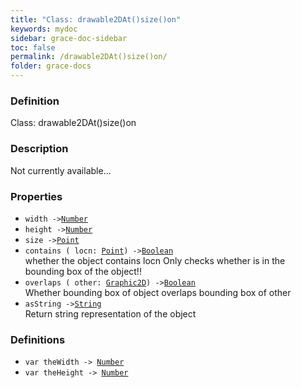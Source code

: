 ```yaml
---
title: "Class: drawable2DAt()size()on"
keywords: mydoc
sidebar: grace-doc-sidebar
toc: false
permalink: /drawable2DAt()size()on/
folder: grace-docs
---
```


### Definition
Class: drawable2DAt()size()on  

### Description
Not currently available...  

### Properties
  
- `width ->`[`Number`](/grace-documentation/404)  
- `height ->`[`Number`](/grace-documentation/404)  
- `size ->`[`Point`](/grace-documentation/404)  
- `contains ( locn: `[`Point`](/grace-documentation/404)`) ->`[`Boolean`](/grace-documentation/404)  
whether the object contains locn Only checks whether is in the bounding box of the object!!
- `overlaps ( other: `[`Graphic2D`](/grace-documentation/Graphic2D)`) ->`[`Boolean`](/grace-documentation/404)  
Whether bounding box of object overlaps bounding box of other
- `asString ->`[`String`](/grace-documentation/404)  
Return string representation of the object

### Definitions
- `var theWidth -> `[`Number`](/grace-documentation/404)  
- `var theHeight -> `[`Number`](/grace-documentation/404)  
